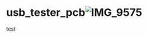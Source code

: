 # usb_tester_pcb![IMG_9575](https://github.com/SlaVoy/usb_tester_pcb/assets/10488240/44de65f6-2082-4a9b-9e1c-49ec3de7b9b3)
test
